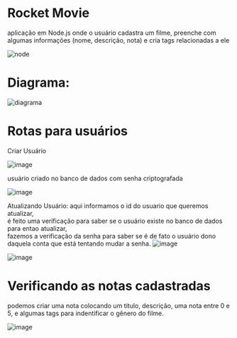 <h1> Rocket Movie </h1>
aplicação em Node.js onde o usuário cadastra um filme, preenche com algumas informações (nome, descrição, nota) e cria tags relacionadas a ele

![node](https://user-images.githubusercontent.com/85407905/202750605-1b665b1d-a26e-4e41-80fb-649b82128448.jpg)

<h1> Diagrama: </h1>

![diagrama](https://user-images.githubusercontent.com/85407905/202750856-d116c1e5-b7c2-4ce1-8c2b-055ee3c8d375.jpg)


<h1> Rotas para usuários </h1>
Criar Usuário

![image](https://user-images.githubusercontent.com/85407905/202767040-4bda0fe6-c176-424b-a24f-3b39e7c7684b.png)

usuário criado no banco de dados com senha criptografada

![image](https://user-images.githubusercontent.com/85407905/202767830-1b142aa2-1295-4cae-afec-cc19687dffe6.png)

Atualizando Usuário: aqui informamos o id do usuario que queremos atualizar,
<br>
é feito uma verificação para saber se o usuário existe no banco de dados para entao atualizar,
<br>
fazemos a verificação da senha para saber se é de fato o usuário dono daquela conta que está tentando mudar a senha.
![image](https://user-images.githubusercontent.com/85407905/202768146-36f9c68b-5548-4b5a-a3e5-6f8e0cabb229.png)

![image](https://user-images.githubusercontent.com/85407905/202768693-22b34491-a73a-40ec-a5af-a5d4b6b6648c.png)

<h1> Verificando as notas cadastradas </h1>
podemos criar uma nota colocando um titulo, descrição, uma nota entre 0 e 5, e algumas tags para indentificar o gênero do filme.

![image](https://user-images.githubusercontent.com/85407905/202768905-507be155-8dd6-489c-8556-33c30cf540e2.png)
